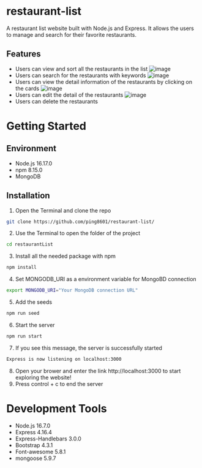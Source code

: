 # restaurant-list

A restaurant list website built with Node.js and Express. It allows the users to manage and search for their favorite restaurants.

## Features
* Users can view and sort all the restaurants in the list
![image](https://user-images.githubusercontent.com/107028314/195610019-4085e8aa-4202-4c04-9ab6-77cae2c62f07.png)
* Users can search for the restaurants with keywords
![image](https://user-images.githubusercontent.com/107028314/195610265-faf56434-37a2-423f-860d-ffdbdc23e488.png)
* Users can view the detail information of the restaurants by clicking on the cards
![image](https://user-images.githubusercontent.com/107028314/195610317-b2e277b2-c281-40b0-87f8-14a2918b9320.png)
* Users can edit the detail of the restaurants
![image](https://user-images.githubusercontent.com/107028314/195610406-5a9cdbc9-d97a-45ab-bee1-88126ac00630.png)
* Users can delete the restaurants

# Getting Started

## Environment
* Node.js 16.17.0 
* npm 8.15.0
* MongoDB 

## Installation
1. Open the Terminal and clone the repo
```bash
git clone https://github.com/ping8601/restaurant-list/
```
2. Use the Terminal to open the folder of the project
```bash
cd restaurantList
```
3. Install all the needed package with npm
```bash
npm install
```
4. Set MONGODB_URI as a environment variable for MongoBD connection
```bash
export MONGODB_URI="Your MongoDB connection URL"
```
5. Add the seeds
```bash
npm run seed
```
6. Start the server
```bash
npm run start
```
7. If you see this message, the server is successfully started
```bash
Express is now listening on localhost:3000
```
8. Open your brower and enter the link http://localhost:3000 to start exploring the website!
9. Press control + c to end the server

# Development Tools
* Node.js 16.7.0
* Express 4.16.4
* Express-Handlebars 3.0.0
* Bootstrap 4.3.1
* Font-awesome 5.8.1
* mongoose 5.9.7
